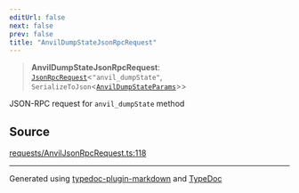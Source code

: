 ```yaml
---
editUrl: false
next: false
prev: false
title: "AnvilDumpStateJsonRpcRequest"
---
```


> **AnvilDumpStateJsonRpcRequest**: [`JsonRpcRequest`](/generated/tevm/jsonrpc/type-aliases/jsonrpcrequest/)\<`"anvil_dumpState"`, `SerializeToJson`\<[`AnvilDumpStateParams`](/generated/tevm/actions-types/type-aliases/anvildumpstateparams/)\>\>

JSON-RPC request for `anvil_dumpState` method

## Source

[requests/AnvilJsonRpcRequest.ts:118](https://github.com/evmts/tevm-monorepo/blob/main/packages/procedures-spec/src/requests/AnvilJsonRpcRequest.ts#L118)

***
Generated using [typedoc-plugin-markdown](https://www.npmjs.com/package/typedoc-plugin-markdown) and [TypeDoc](https://typedoc.org/)
